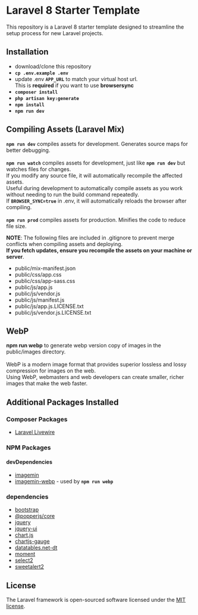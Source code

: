 # Laravel 8 Starter Template

This repository is a Laravel 8 starter template designed to streamline the setup process for new Laravel projects.

## Installation

- download/clone this repository
- **`cp .env.example .env`**
- update .env **`APP_URL`** to match your virtual host url.<br>
This is **required** if you want to use **browsersync**
- **`composer install`**
- **`php artisan key:generate`**
- **`npm install`**
- **`npm run dev`**

## Compiling Assets (Laravel Mix)

**`npm run dev`** compiles assets for development. Generates source maps for better debugging.<br><br>
**`npm run watch`** compiles assets for development, just like **`npm run dev`** but watches files for changes.<br>
If you modify any source file, it will automatically recompile the affected assets.<br>
Useful during development to automatically compile assets as you work without needing to run the build command repeatedly.<br>
If **`BROWSER_SYNC=true`** in .env, it will automatically reloads the browser after compiling.<br><br>
**`npm run prod`** compiles assets for production. Minifies the code to reduce file size.

**NOTE**: The following files are included in .gitignore to prevent merge conflicts when compiling assets and deploying.<br>
**If you fetch updates, ensure you recompile the assets on your machine or server**.

- public/mix-manifest.json
- public/css/app.css
- public/css/app-sass.css
- public/js/app.js
- public/js/vendor.js
- public/js/manifest.js
- public/js/app.js.LICENSE.txt
- public/js/vendor.js.LICENSE.txt

## WebP
**npm run webp** to generate webp version copy of images in the public/images directory.<br><br>
WebP is a modern image format that provides superior lossless and lossy compression for images on the web.<br>
Using WebP, webmasters and web developers can create smaller, richer images that make the web faster.

## Additional Packages Installed

### Composer Packages
- [Laravel Livewire](https://laravel-livewire.com)

### NPM Packages

#### devDependencies
- [imagemin](https://www.npmjs.com/package/imagemin)
- [imagemin-webp](https://www.npmjs.com/package/imagemin-webp) - used by **`npm run webp`**

### dependencies
- [bootstrap](https://www.npmjs.com/package/bootstrap)
- [@popperjs/core](https://www.npmjs.com/package/@popperjs/core)
- [jquery](https://www.npmjs.com/package/jquery)
- [jquery-ui](https://www.npmjs.com/package/jquery-ui)
- [chart.js](https://www.npmjs.com/package/chart.js)
- [chartjs-gauge](https://www.npmjs.com/package/chartjs-gauge)
- [datatables.net-dt](https://www.npmjs.com/package/datatables.net-dt)
- [moment](https://www.npmjs.com/package/moment)
- [select2](https://www.npmjs.com/package/select2)
- [sweetalert2](https://www.npmjs.com/package/sweetalert2)

## License

The Laravel framework is open-sourced software licensed under the [MIT license](https://opensource.org/licenses/MIT).
